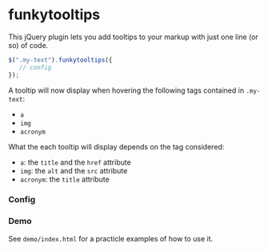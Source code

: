 # funkytooltips

This jQuery plugin lets you add tooltips to your markup with just one line (or so) of code.

```js
$(".my-text").funkytooltips({
   // config
});
```

A tooltip will now display when hovering the following tags contained in `.my-text`: 

- `a`
- `img`
- `acronym`

What the each tooltip will display depends on the tag considered:

- `a`: the `title` and the `href` attribute
- `img`: the `alt` and the `src` attribute
- `acronym`: the `title` attribute

### Config

### Demo

See `demo/index.html` for a practicle examples of how to use it.

